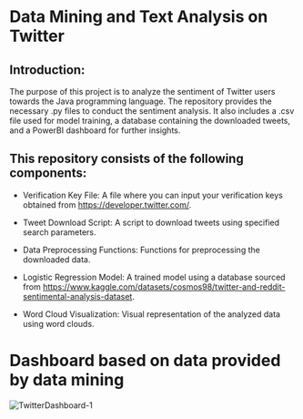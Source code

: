 # Data Mining and Text Analysis on Twitter

## Introduction:
The purpose of this project is to analyze the sentiment of Twitter users towards the Java programming language. The repository provides the necessary .py files to conduct the sentiment analysis. It also includes a .csv file used for model training, a database containing the downloaded tweets, and a PowerBI dashboard for further insights.

## This repository consists of the following components:

- Verification Key File: A file where you can input your verification keys obtained from https://developer.twitter.com/.
  
- Tweet Download Script: A script to download tweets using specified search parameters.
  
- Data Preprocessing Functions: Functions for preprocessing the downloaded data.
 
- Logistic Regression Model: A trained model using a database sourced from https://www.kaggle.com/datasets/cosmos98/twitter-and-reddit-sentimental-analysis-dataset.
  
- Word Cloud Visualization: Visual representation of the analyzed data using word clouds.



# Dashboard based on data provided by data mining
![TwitterDashboard-1](https://user-images.githubusercontent.com/102367840/225716194-782b713d-7fec-4d80-a47d-274d625fae5b.png)

